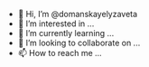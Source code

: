 - 👋 Hi, I’m @domanskayelyzaveta
- 👀 I’m interested in ...
- 🌱 I’m currently learning ...
- 💞️ I’m looking to collaborate on ...
- 📫 How to reach me ...

<!---
domanskayelyzaveta/domanskayelyzaveta is a ✨ special ✨ repository because its `README.md` (this file) appears on your GitHub profile.
You can click the Preview link to take a look at your changes.
--->
